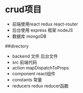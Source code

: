 # crud项目
* 前端使用react redux react-router
* 后台使用 express 框架 nodeJS
* 数据库 mongoDB 

##directory
* backend 文件 后台文件
* src 前端代码
* action mapDispatchToProps 
* component react组件
* constants 常量
* reducers redux reducer函数

